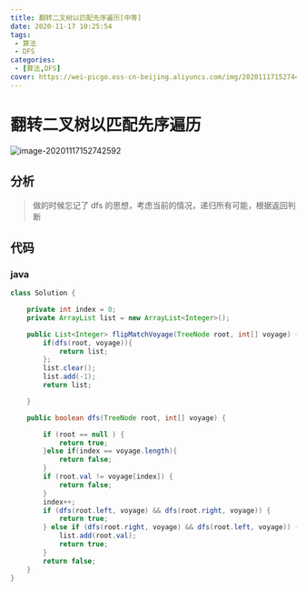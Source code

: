```yaml
---
title: 翻转二叉树以匹配先序遍历[中等]
date: 2020-11-17 10:25:54
tags: 
 - 算法
 - DFS
categories: 
 - [算法,DFS]
cover: https://wei-picgo.oss-cn-beijing.aliyuncs.com/img/20201117152744.png
---
```


# 翻转二叉树以匹配先序遍历

![image-20201117152742592](https://wei-picgo.oss-cn-beijing.aliyuncs.com/img/20201117152744.png)

## 分析

> 做的时候忘记了 dfs 的思想，考虑当前的情况，递归所有可能，根据返回判断

## 代码

### java

```java
class Solution {

    private int index = 0;
    private ArrayList list = new ArrayList<Integer>();

    public List<Integer> flipMatchVoyage(TreeNode root, int[] voyage) {
        if(dfs(root, voyage)){
            return list;
        };
        list.clear();
        list.add(-1);
        return list;

    }

    public boolean dfs(TreeNode root, int[] voyage) {

        if (root == null ) {
            return true;
        }else if(index == voyage.length){
            return false;
        }
        if (root.val != voyage[index]) {
            return false;
        }
        index++;
        if (dfs(root.left, voyage) && dfs(root.right, voyage)) {
            return true;
        } else if (dfs(root.right, voyage) && dfs(root.left, voyage)) {
            list.add(root.val);
            return true;
        }
        return false;
    }
}
```
